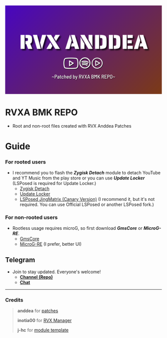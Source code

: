 ![](/rvx_anddea/RVXA-BMK-REPO.png)

# RVXA BMK REPO
- Root and non-root files created with RVX Anddea Patches

# Guide
### For rooted users
 - I recommend you to flash the ***Zygisk Detach*** module to detach YouTube and YT Music from the play store or you can use ***Update Locker***
  (LSPosed is required for Update Locker.)
    - [Zygisk Detach](https://github.com/j-hc/zygisk-detach/releases)
    - [Update Locker](https://github.com/Xposed-Modules-Repo/ru.mike.updatelocker)
    - [LSPosed JingMatrix (Canary Version)](https://nightly.link/JingMatrix/LSPosed/workflows/core/master) (I recommend it, but it's not required. You can use Official LSPosed or another LSPosed fork.)
    
### For non-rooted users
 - Rootless usage requires microG, so first download ***GmsCore*** or ***MicroG-RE***.
    - [GmsCore](https://github.com/ReVanced/GmsCore/releases)
    - [MicroG-RE](https://github.com/WSTxda/MicroG-RE/releases) (I prefer, better UI)
 

## Telegram
 - Join to stay updated. Everyone's welcome!
     - [**Channel (Repo)**](https://t.me/rvxa_bmk_repo)
     - [**Chat**](https://t.me/rvxa_bmk_chat)
---
### Credits
> **anddea** for [patches](https://github.com/anddea/revanced-patches)
>
> **inotia00** for [RVX Manager](https://github.com/inotia00/revanced-manager)
>
> **j-hc** for [module template](https://github.com/j-hc/revanced-magisk-module)

